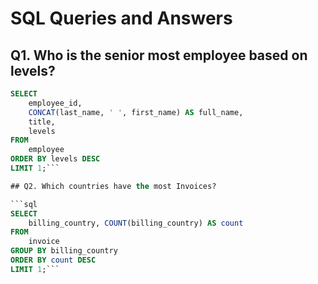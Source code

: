 # SQL Queries and Answers

## Q1. Who is the senior most employee based on levels?

```sql
SELECT 
    employee_id,
    CONCAT(last_name, ' ', first_name) AS full_name,
    title,
    levels
FROM
    employee
ORDER BY levels DESC
LIMIT 1;```

## Q2. Which countries have the most Invoices?

```sql
SELECT 
    billing_country, COUNT(billing_country) AS count
FROM
    invoice
GROUP BY billing_country
ORDER BY count DESC
LIMIT 1;```




